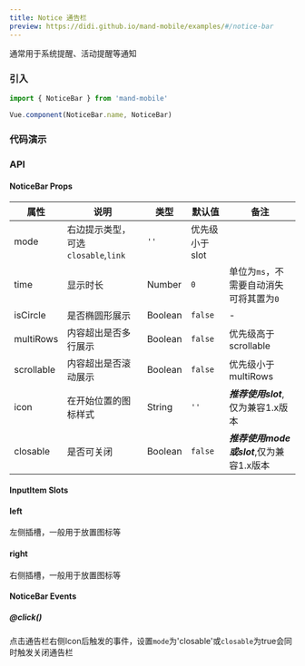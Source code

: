 ```yaml
---
title: Notice 通告栏
preview: https://didi.github.io/mand-mobile/examples/#/notice-bar
---
```


通常用于系统提醒、活动提醒等通知

### 引入

```javascript
import { NoticeBar } from 'mand-mobile'

Vue.component(NoticeBar.name, NoticeBar)
```


### 代码演示
<!-- DEMO -->

### API

#### NoticeBar Props
|属性 | 说明 | 类型 | 默认值 | 备注|
|----|-----|------|------|------|
|mode|右边提示类型，可选`closable`,`link`|`''`|优先级小于slot|
|time|显示时长|Number|`0`|单位为`ms`，不需要自动消失可将其置为`0`|
|isCircle|是否椭圆形展示|Boolean|`false`|-|
|multiRows|内容超出是否多行展示|Boolean|`false`|优先级高于scrollable|
|scrollable|内容超出是否滚动展示|Boolean|`false`|优先级小于multiRows|
|icon|在开始位置的图标样式|String|`''`|***推荐使用slot***,仅为兼容1.x版本|
|closable|是否可关闭|Boolean|`false`|***推荐使用mode或slot***,仅为兼容1.x版本|

#### InputItem Slots

#### left
左侧插槽，一般用于放置图标等

#### right
右侧插槽，一般用于放置图标等

#### NoticeBar Events

##### @click()
点击通告栏右侧Icon后触发的事件，设置`mode`为'closable'或`closable`为true会同时触发关闭通告栏

